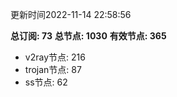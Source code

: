 更新时间2022-11-14 22:58:56

**总订阅: 73**
**总节点: 1030**
**有效节点: 365**
- v2ray节点: 216
- trojan节点: 87
- ss节点: 62
